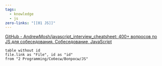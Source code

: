 ```yaml
---
tags:
  - knowledge
  - js
zero-links: "[[01 JS]]"
---
```

[GitHub - AndrewMosh/javascript\_interview\_cheatsheet: 400+ вопросов по JS для собеседования. Собеседование, JavaScript](https://github.com/AndrewMosh/javascript_interview_cheatsheet)
```dataview
table without id
file.link as "File", id as "id"
from "2 Programming/Собесы/Вопросы/JS"
```
